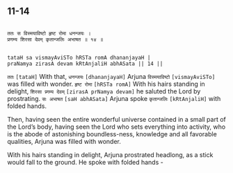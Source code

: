 ## 11-14


```shloka-sa

ततः स विस्मयाविष्टो हृष्ट रोमा धनन्जयः ।
प्रणम्य शिरसा देवम् कृतान्जलिः अभाषत ॥ १४ ॥

```
```shloka-sa-hk

tataH sa vismayAviSTo hRSTa romA dhananjayaH |
praNamya zirasA devam kRtAnjaliH abhASata || 14 ||

```
`ततः` `[tataH]` With that, `धनन्जयः` `[dhananjayaH]` Arjuna `विस्मयाविष्टो` `[vismayAviSTo]` was filled with wonder. `हृष्ट रोमा` `[hRSTa romA]` With his hairs standing in delight, `शिरसा प्र्णम्य देवम्` `[zirasA prNamya devam]` he saluted the Lord by prostrating. `सः अभाषत` `[saH abhASata]` Arjuna spoke `कृतान्जलिः` `[kRtAnjaliH]` with folded hands.

Then, having seen the entire wonderful universe contained in a small part of the Lord’s body, having seen the Lord who sets everything into activity, who is the abode of astonishing boundless-ness, knowledge and all favorable qualities, Arjuna was filled with wonder. 

With his hairs standing in delight, Arjuna prostrated headlong, as a stick would fall to the ground. He spoke with folded hands -


